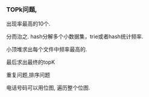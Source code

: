 ### TOPk问题,

出现率最高的10个.

分而治之. hash分解多个小数据集，trie或者hash统计频率.

小顶堆求出每个文件中频率最高的. 

最后求出最终的topK



重复问题,排序问题

电话号码可以用位图, 遍历整个位图.


